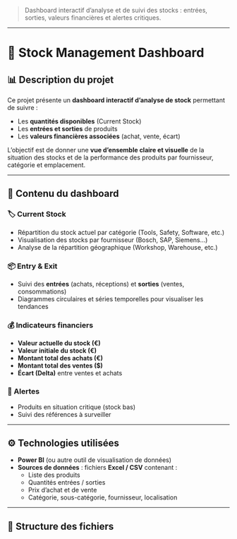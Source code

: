 > Dashboard interactif d’analyse et de suivi des stocks : entrées, sorties, valeurs financières et alertes critiques.

---
# 🧾 Stock Management Dashboard

## 📊 Description du projet
Ce projet présente un **dashboard interactif d’analyse de stock** permettant de suivre :
- Les **quantités disponibles** (Current Stock)  
- Les **entrées et sorties** de produits  
- Les **valeurs financières associées** (achat, vente, écart)  

L’objectif est de donner une **vue d’ensemble claire et visuelle** de la situation des stocks et de la performance des produits par fournisseur, catégorie et emplacement.

---

## 🧩 Contenu du dashboard

### 🏷️ Current Stock
- Répartition du stock actuel par catégorie (Tools, Safety, Software, etc.)  
- Visualisation des stocks par fournisseur (Bosch, SAP, Siemens…)  
- Analyse de la répartition géographique (Workshop, Warehouse, etc.)

### 📦 Entry & Exit
- Suivi des **entrées** (achats, réceptions) et **sorties** (ventes, consommations)  
- Diagrammes circulaires et séries temporelles pour visualiser les tendances

### 💰 Indicateurs financiers
- **Valeur actuelle du stock (€)**  
- **Valeur initiale du stock (€)**  
- **Montant total des achats (€)**  
- **Montant total des ventes ($)**  
- **Écart (Delta)** entre ventes et achats

### 🚨 Alertes
- Produits en situation critique (stock bas)  
- Suivi des références à surveiller

---

## ⚙️ Technologies utilisées
- **Power BI** (ou autre outil de visualisation de données)  
- **Sources de données** : fichiers **Excel / CSV** contenant :  
  - Liste des produits  
  - Quantités entrées / sorties  
  - Prix d’achat et de vente  
  - Catégorie, sous-catégorie, fournisseur, localisation  

---

## 📁 Structure des fichiers
